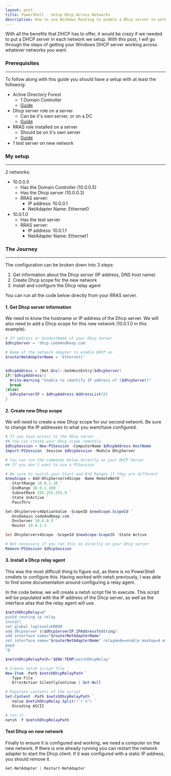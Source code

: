 ```yaml
---
layout: post
title: PowerShell - Setup Dhcp Across Networks
description: How to use Windows Routing to enable a Dhcp server to work across different networks
---
```


<p>
  With all the benefits that DHCP has to offer, 
  it would be crazy if we needed to put a DHCP server in each 
  network we setup. 
  With this post, I will go through the steps of getting 
  your Windows DHCP server working across whatever networks you want.
</p>

### Prerequisites
----

To follow along with this guide you should have a setup with at least the following:
- Active Directory Forest
  - 1 Domain Controller
  - [Guide](https://codeandkeep.com/Dsc-Install-AD-Forest/)
- Dhcp server role on a server
  - Can be it's own server, or on a DC
  - [Guide](https://codeandkeep.com/PowerShell-Dhcp-Install/)
- RRAS role installed on a server
  - Should be on it's own server
  - [Guide](https://codeandkeep.com/PowerShell-Windows-Routing/)
- 1 test server on new network

### My setup
----

2 networks:
  - 10.0.0.0
    - Has the Domain Controller (10.0.0.5)
    - Has the Dhcp server (10.0.0.3)
    - RRAS server: 
      - IP address: 10.0.0.1
      - NetAdapter Name: Ethernet0
  - 10.0.1.0
    - Has the test server
    - RRAS server:
      - IP address: 10.0.1.1
      - NetAdapter Name: Ethernet1


### The Journey
----

The configuration can be broken down into 3 steps:
  1. Get information about the Dhcp server (IP address, DNS host name)
  2. Create Dhcp scope for the new network
  3. Install and configure the Dhcp relay agent

<p>
  You can run all the code below directly from your RRAS server.
</p>

#### 1. Get Dhcp server information
<p>
  We need to know the hostname or IP address of the Dhcp server. 
  We will also need to add a Dhcp scope for this new network 
  (10.0.1.0 in this example).
</p>

```powershell
# IP address or DnsHostName of your Dhcp Server
$dhcpServer = 'dhcp.codeAndKeep.com'

# Name of the network adapter to enable DHCP on
$routerNetAdapterName = 'Ethernet1'


$dhcpAddress = [Net.Dns]::GetHostEntry($dhcpServer)
if(!$dhcpAddress){
  Write-Warning "Unable to identify IP address of [$dhcpServer]"
  break
}else{
  $dhcpServerIP = $dhcpAddress.AddressList[0]
}
```

#### 2. Create new Dhcp scope

<p>
  We will need to create a new Dhcp scope for our second network. 
  Be sure to change the IP addresses to what you want/have configured. 
</p>

```powershell
# If you have access to the dhcp server 
## You can create your Dhcp scope remotely
$dhcpSession = New-PSSession -ComputerName $dhcpAddress.HostName
Import-PSSession -Session $dhcpSession -Module DhcpServer

# You can run the commands below directly on your DHCP Server
## If you don't want to use a PSSession

# Be sure to switch your Start and End Ranges if they are different
$newScope = Add-DhcpServerv4Scope -Name RemoteNet0 `
  -StartRange 10.0.1.20 `
  -EndRange 10.0.1.200 `
  -SubnetMask 255.255.255.0 `
  -State InActive `
  -PassThru

Set-DhcpServerv4OptionValue -ScopeID $newScope.ScopeId `
  -DnsDomain codeAndKeep.com `
  -DnsServer 10.0.0.5 `
  -Router 10.0.1.1

Set-DhcpServerv4Scope -ScopeId $newScope.ScopeID -State Active

# Not necessary if you ran this on directly on your Dhcp server
Remove-PSSession $dhcpSession
```

#### 3. Install a Dhcp relay agent

<p>
  This was the most difficult thing to figure out, 
  as there is no PowerShell cmdlets to configure this. 
  Having worked with netsh previously, 
  I was able to find some documentation around configuring a relay agent. 
</p>

<p>
  In the code below, we will create a netsh script file to execute. 
  This script will be populated with the IP address of the Dhcp server, 
  as well as the interface alias that the relay agent will use. 
</p>

```powershell
$netshDhcpRelay=@"
pushd routing ip relay
install
set global loglevel=ERROR
add dhcpserver $($dhcpServerIP.IPAddressToString)
add interface name="$routerNetAdapterName"
set interface name="$routerNetAdapterName" relaymode=enable maxhop=6 minsecs=6
popd
"@

$netshDhcpRelayPath="$ENV:TEMP\netshDhcpRelay"

# Create netsh script file
New-Item -Path $netshDhcpRelayPath `
  -Type File `
  -ErrorAction SilentlyContinue | Out-Null

# Populate contents of the script 
Set-Content -Path $netshDhcpRelayPath `
  -Value $netshDhcpRelay.Split("`r`n") `
  -Encoding ASCII

# run it
netsh -f $netshDhcpRelayPath
```

#### Test Dhcp on new network

<p>
  Finally to ensure it is configured and working, 
  we need a computer on the new network. 
  If there is one already running you can restart the network adapter to 
  start the Dhcp client.  
  If it was configured with a static IP address, you should remove it.
</p>

```powershell
Get-NetAdapter | Restart-NetAdapter
```

